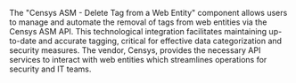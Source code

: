 The "Censys ASM - Delete Tag from a Web Entity" component allows users to manage and automate the removal of tags from web entities via the Censys ASM API. This technological integration facilitates maintaining up-to-date and accurate tagging, critical for effective data categorization and security measures. The vendor, Censys, provides the necessary API services to interact with web entities which streamlines operations for security and IT teams.
